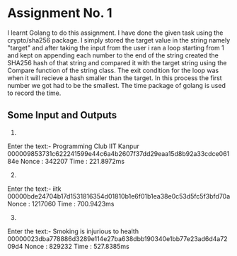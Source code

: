 # Assignment No. 1
I learnt Golang to do this assignment. I have done the given task using the crypto/sha256 package. I simply stored the target value in the string namely "target" and after taking the input from the user i ran a loop starting from 1 and kept on appending each number to the end of the string created the SHA256 hash of that string and compared it with the target string using the Compare function of the string class. The exit condition for the loop was when it will recieve a hash smaller than the target. In this process the first number we got had to be the smallest. The time package of golang is used to record the time.

 ## Some Input and Outputs
 1)
Enter the text:-
Programming Club IIT Kanpur
000009853731c622241599e44c6a4b2607f37dd29eaa15d8b92a33cdce06184e
Nonce : 342207
Time : 221.8972ms  

2)
Enter the text:-
iitk
00000bde24704b17d1531816354d01810b1e6f01b1ea38e0c53d5fc5f3bfd70a
Nonce : 1217060
Time : 700.9423ms  

3)
Enter the text:-
Smoking is injurious to health
00000023dba778886d3289e114e27ba638dbb190340e1bb77e23ad6d4a7209d4
Nonce : 829232
Time : 527.8385ms  

